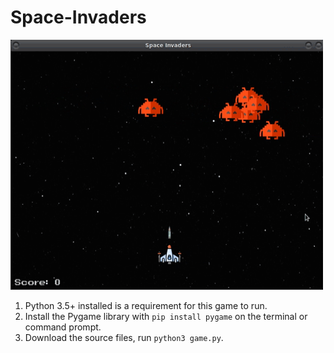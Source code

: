 # Space-Invaders
 <img src="./game_gif.gif" alt="Girl in a jacket" width="500" height="400"> 

1. Python 3.5+ installed is a requirement for this game to run.
2. Install the Pygame library with ```pip install pygame``` on the terminal or command prompt.
3. Download the source files, run ```python3 game.py```.
